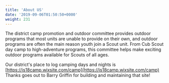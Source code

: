 ```yaml
---
title: 'About US'
date: '2019-09-06T01:50:50+0000'
weight: 231
---
```


The district camp promotion and outdoor committee provides outdoor programs that most units are unable to provide on their own, and outdoor programs are often the main reason youth join a Scout unit. From Cub Scout day camp to high-adventure programs, this committee helps make exciting outdoor programs available for Scouts of all ages.

Our district's place to log camping days and nights is [https://is18camp.wixsite.com/camp](https://is18camp.wixsite.com/camp) Thanks goes out to Barry Griffin for building and maintaining that site!
